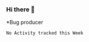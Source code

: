 ### Hi there 👋
*Bug producer
<!--START_SECTION:waka-->
```text
No Activity tracked this Week
```
<!--END_SECTION:waka-->
